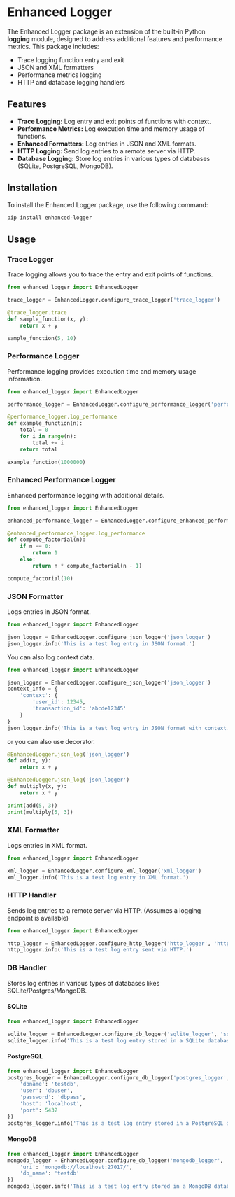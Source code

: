 # Enhanced Logger

The Enhanced Logger package is an extension of the built-in Python **logging** module, designed to address additional features and performance metrics. This package includes:

- Trace logging function entry and exit
- JSON and XML formatters
- Performance metrics logging
- HTTP and database logging handlers

## Features

- **Trace Logging:** Log entry and exit points of functions with context.
- **Performance Metrics:** Log execution time and memory usage of functions.
- **Enhanced Formatters:** Log entries in JSON and XML formats.
- **HTTP Logging:** Send log entries to a remote server via HTTP.
- **Database Logging:** Store log entries in various types of databases (SQLite, PostgreSQL, MongoDB).

## Installation

To install the Enhanced Logger package, use the following command:

```sh
pip install enhanced-logger
```

## Usage

### Trace Logger

Trace logging allows you to trace the entry and exit points of functions.

```python
from enhanced_logger import EnhancedLogger

trace_logger = EnhancedLogger.configure_trace_logger('trace_logger')

@trace_logger.trace
def sample_function(x, y):
    return x + y

sample_function(5, 10)

```

### Performance Logger

Performance logging provides execution time and memory usage information.

```python
from enhanced_logger import EnhancedLogger

performance_logger = EnhancedLogger.configure_performance_logger('performance_logger')

@performance_logger.log_performance
def example_function(n):
    total = 0
    for i in range(n):
        total += i
    return total

example_function(1000000)

```

### Enhanced Performance Logger

Enhanced performance logging with additional details.

```python
from enhanced_logger import EnhancedLogger

enhanced_performance_logger = EnhancedLogger.configure_enhanced_performance_logger('enhanced_performance_logger')

@enhanced_performance_logger.log_performance
def compute_factorial(n):
    if n == 0:
        return 1
    else:
        return n * compute_factorial(n - 1)

compute_factorial(10)

```
### JSON Formatter

Logs entries in JSON format.

```python
from enhanced_logger import EnhancedLogger

json_logger = EnhancedLogger.configure_json_logger('json_logger')
json_logger.info('This is a test log entry in JSON format.')

```
You can also log context data.
```python
from enhanced_logger import EnhancedLogger

json_logger = EnhancedLogger.configure_json_logger('json_logger')
context_info = {
    'context': {
        'user_id': 12345,
        'transaction_id': 'abcde12345'
    }
}
json_logger.info('This is a test log entry in JSON format with context.', extra=context_info)

```
or you can also use decorator.
```python
@EnhancedLogger.json_log('json_logger')
def add(x, y):
    return x + y

@EnhancedLogger.json_log('json_logger')
def multiply(x, y):
    return x * y

print(add(5, 3))
print(multiply(5, 3))

```

### XML Formatter

Logs entries in XML format.

```python
from enhanced_logger import EnhancedLogger

xml_logger = EnhancedLogger.configure_xml_logger('xml_logger')
xml_logger.info('This is a test log entry in XML format.')

```

### HTTP Handler

Sends log entries to a remote server via HTTP. (Assumes a logging endpoint is available)

```python
from enhanced_logger import EnhancedLogger

http_logger = EnhancedLogger.configure_http_logger('http_logger', 'http://example.com/log', method='POST', headers={'Content-Type': 'application/json'})
http_logger.info('This is a test log entry sent via HTTP.')

```

### DB Handler

Stores log entries in various types of databases likes SQLite/Postgres/MongoDB.

#### SQLite
```python
from enhanced_logger import EnhancedLogger

sqlite_logger = EnhancedLogger.configure_db_logger('sqlite_logger', 'sqlite', {'db_path': 'logs.db'})
sqlite_logger.info('This is a test log entry stored in a SQLite database.')

```

#### PostgreSQL
```python
from enhanced_logger import EnhancedLogger
postgres_logger = EnhancedLogger.configure_db_logger('postgres_logger', 'postgres', {
    'dbname': 'testdb',
    'user': 'dbuser',
    'password': 'dbpass',
    'host': 'localhost',
    'port': 5432
})
postgres_logger.info('This is a test log entry stored in a PostgreSQL database.')

```
#### MongoDB
```python
from enhanced_logger import EnhancedLogger
mongodb_logger = EnhancedLogger.configure_db_logger('mongodb_logger', 'mongodb', {
    'uri': 'mongodb://localhost:27017/',
    'db_name': 'testdb'
})
mongodb_logger.info('This is a test log entry stored in a MongoDB database.')

```